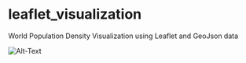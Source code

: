 # leaflet_visualization
World Population Density Visualization using Leaflet and GeoJson data

![Alt-Text](/Screenshots/code-not-exsits.JPG)
